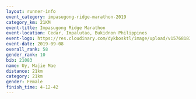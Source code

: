 ```yaml
--- 
layout: runner-info 
event_category: impasugong-ridge-marathon-2019 
category_km: 21KM 
event-title: Impasugong Ridge Marathon 
event-location: Cedar, Impalutao, Bukidnon Philippines 
event-logo: https://res.cloudinary.com/dykbosktl/image/upload/v1576818374/Logo/Impa_Logo_gjhosc.jpg 
event-date: 2019-09-08 
overall_rank: 58
gender_rank: 10
bib: 21083
name: Uy, Majie Mae
distance: 21km
category: 21km
gender: Female
finish_time: 4-12-42
--- 
```

